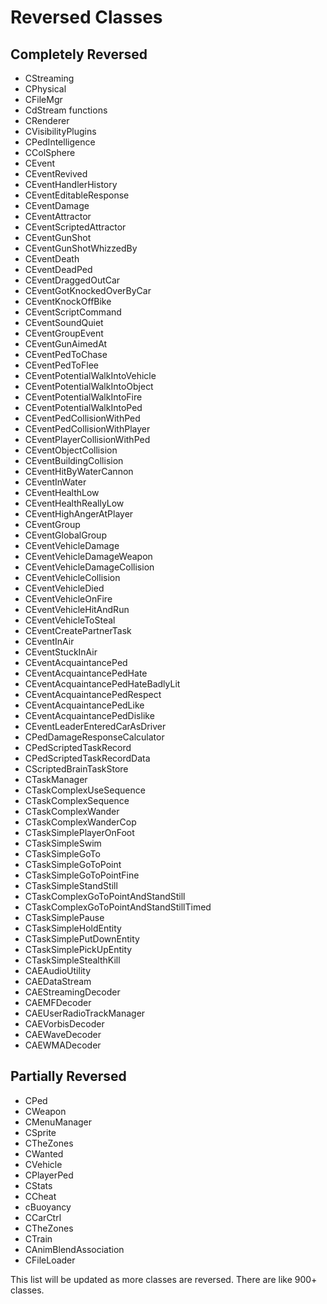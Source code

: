 # Reversed Classes

## Completely Reversed

- CStreaming
- CPhysical
- CFileMgr
- CdStream functions
- CRenderer
- CVisibilityPlugins
- CPedIntelligence
- CColSphere
- CEvent
- CEventRevived
- CEventHandlerHistory
- CEventEditableResponse
- CEventDamage
- CEventAttractor
- CEventScriptedAttractor
- CEventGunShot
- CEventGunShotWhizzedBy
- CEventDeath
- CEventDeadPed
- CEventDraggedOutCar
- CEventGotKnockedOverByCar
- CEventKnockOffBike
- CEventScriptCommand
- CEventSoundQuiet
- CEventGroupEvent
- CEventGunAimedAt
- CEventPedToChase
- CEventPedToFlee
- CEventPotentialWalkIntoVehicle
- CEventPotentialWalkIntoObject
- CEventPotentialWalkIntoFire
- CEventPotentialWalkIntoPed
- CEventPedCollisionWithPed
- CEventPedCollisionWithPlayer
- CEventPlayerCollisionWithPed
- CEventObjectCollision
- CEventBuildingCollision
- CEventHitByWaterCannon
- CEventInWater
- CEventHealthLow
- CEventHealthReallyLow
- CEventHighAngerAtPlayer
- CEventGroup
- CEventGlobalGroup 
- CEventVehicleDamage
- CEventVehicleDamageWeapon
- CEventVehicleDamageCollision
- CEventVehicleCollision
- CEventVehicleDied
- CEventVehicleOnFire
- CEventVehicleHitAndRun
- CEventVehicleToSteal
- CEventCreatePartnerTask
- CEventInAir
- CEventStuckInAir
- CEventAcquaintancePed
- CEventAcquaintancePedHate
- CEventAcquaintancePedHateBadlyLit
- CEventAcquaintancePedRespect
- CEventAcquaintancePedLike
- CEventAcquaintancePedDislike
- CEventLeaderEnteredCarAsDriver
- CPedDamageResponseCalculator
- CPedScriptedTaskRecord
- CPedScriptedTaskRecordData
- CScriptedBrainTaskStore
- CTaskManager
- CTaskComplexUseSequence
- CTaskComplexSequence
- CTaskComplexWander
- CTaskComplexWanderCop
- CTaskSimplePlayerOnFoot
- CTaskSimpleSwim
- CTaskSimpleGoTo
- CTaskSimpleGoToPoint
- CTaskSimpleGoToPointFine
- CTaskSimpleStandStill
- CTaskComplexGoToPointAndStandStill
- CTaskComplexGoToPointAndStandStillTimed
- CTaskSimplePause
- CTaskSimpleHoldEntity
- CTaskSimplePutDownEntity
- CTaskSimplePickUpEntity
- CTaskSimpleStealthKill
- CAEAudioUtility
- CAEDataStream
- CAEStreamingDecoder
- CAEMFDecoder
- CAEUserRadioTrackManager
- CAEVorbisDecoder
- CAEWaveDecoder
- CAEWMADecoder

## Partially Reversed

- CPed
- CWeapon
- CMenuManager
- CSprite
- CTheZones
- CWanted
- CVehicle
- CPlayerPed
- CStats
- CCheat
- cBuoyancy
- CCarCtrl
- CTheZones
- CTrain
- CAnimBlendAssociation
- CFileLoader

This list will be updated as more classes are reversed. There are like 900+ classes. 
